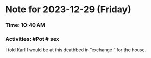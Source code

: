 # Note for 2023-12-29 (Friday)
### Time: 10:40 AM
### Activities: #Pot  # sex

I told Karl I would be at this deathbed in “exchange “ for the house.
